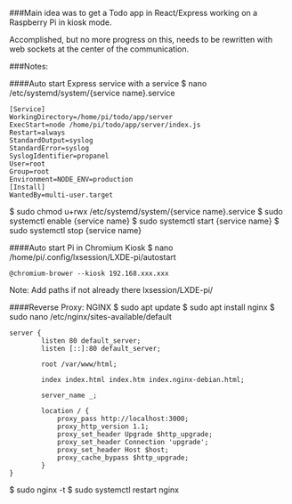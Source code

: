 ###Main idea was to get a Todo app in React/Express working on a Raspberry Pi in kiosk mode.

Accomplished, but no more progress on this, needs to be rewritten with web sockets at the center of the communication.

###Notes: 

####Auto start Express service with a service
$ nano /etc/systemd/system/{service name}.service

```
[Service]
WorkingDirectory=/home/pi/todo/app/server
ExecStart=node /home/pi/todo/app/server/index.js
Restart=always
StandardOutput=syslog
StandardError=syslog
SyslogIdentifier=propanel
User=root
Group=root
Environment=NODE_ENV=production
[Install]
WantedBy=multi-user.target
```

$ sudo chmod u+rwx /etc/systemd/system/{service name}.service
$ sudo systemctl enable  {service name}
$ sudo systemctl start {service name}
$ sudo systemctl stop {service name}

####Auto start Pi in Chromium Kiosk
$ nano /home/pi/.config/lxsession/LXDE-pi/autostart
```
@chromium-brower --kiosk 192.168.xxx.xxx
```
Note: Add paths if not already there lxsession/LXDE-pi/

####Reverse Proxy: NGINX
$ sudo apt update
$ sudo apt install nginx
$ sudo nano /etc/nginx/sites-available/default

```
server {
        listen 80 default_server;
        listen [::]:80 default_server;

        root /var/www/html;

        index index.html index.htm index.nginx-debian.html;

        server_name _;

        location / {
            proxy_pass http://localhost:3000;
            proxy_http_version 1.1;
            proxy_set_header Upgrade $http_upgrade;
            proxy_set_header Connection 'upgrade';
            proxy_set_header Host $host;
            proxy_cache_bypass $http_upgrade;
        }
}
```

$ sudo nginx -t
$ sudo systemctl restart nginx
